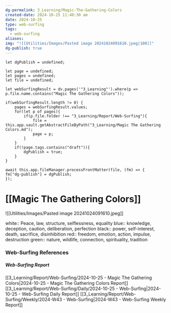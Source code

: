 ```yaml
---
dg-permalink: 3_Learning/Magic-The-Gathering-Colors
created-date: 2024-10-25 11:40:30 am
date: 2024-10-25
type: web-surfing
tags:
  - web-surfing
aliases: 
img: "![[Utilities/Images/Pasted image 20241024091610.jpeg|100]]"
dg-publish: true
---
```

```dataviewjs
let dgPublish = undefined;

let page = undefined;
let pages = undefined;
let file = undefined;

let webSurfingResult = dv.pages('"3_Learning"').where(p => p.file.name.contains("Magic The Gathering Colors"));

if(webSurfingResult.length != 0) {
	pages = webSurfingResult.values;
	for(let p of pages){
		if(p.file.folder !== "3_Learning/Report/Web-Surfing"){
			file = this.app.vault.getAbstractFileByPath("3_Learning/Magic The Gathering Colors.md");
			page = p;
		}
	}
	if(!page.tags.contains("draft")){
		dgPublish = true;
	}
}

await this.app.fileManager.processFrontMatter(file, (fm) => {
fm["dg-publish"] = dgPublish;
});
```
# [[Magic The Gathering Colors]]
![[Utilities/Images/Pasted image 20241024091610.jpeg]]

white:: Peace, law, structure, selflessness, equality
blue:: knowledge, deception, caution, deliberation, perfection
black:: power, self-interest, death, sacrifice, disinhibition
red:: freedom, emotion, action, impulse, destruction
green:: nature, wildlife, connection, spirituality, tradition






















### Web-Surfing References
##### Web-Surfing Report
[[3_Learning/Report/Web-Surfing/2024-10-25 - Magic The Gathering Colors|2024-10-25 - Magic The Gathering Colors Report]]
[[3_Learning/Report/Web-Surfing/Daily/2024-10-25 - Web-Surfing|2024-10-25 - Web-Surfing Daily Report]]
[[3_Learning/Report/Web-Surfing/Weekly/2024-W43 - Web-Surfing|2024-W43 - Web-Surfing Weekly Report]]

